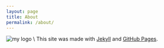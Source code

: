 ```yaml
---
layout: page
title: About
permalink: /about/
---
```

![my logo]({{site.url}}/img/judson-3.jpg) \\
This site was made with [Jekyll][jekyll-l] and [GitHub Pages][ghp-l].

[jekyll-l]: http://jekyllrb.com
[ghp-l]: http://pages.github.com
